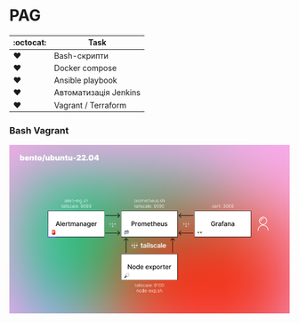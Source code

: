 # PAG

<!---
💚❤️ :octocat:
--->

| :octocat: | Task |
| --- | --- |
| ❤️ | Bash-скрипти |
| ❤️ | Docker compose |
| ❤️ | Ansible playbook |
| ❤️ | Автоматизація Jenkins |
| ❤️ | Vagrant / Terraform |

### Bash Vagrant

<picture>
    <source media="(prefers-color-scheme: dark)" srcset="./images/1b.png">
    <img alt="IMG1" src="./images/1w.png">
</picture>
